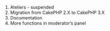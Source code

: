 1. Ateliers - suspended
2. Migration from CakePHP 2.X to CakePHP 3.X
3. Documentation
4. More functions in moderator’s panel